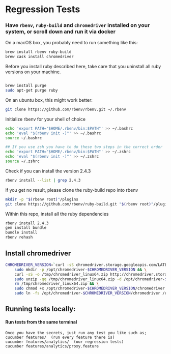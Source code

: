 # Regression Tests

### Have `rbenv`, `ruby-build` and `chromedriver` installed on your system, or scroll down and run it via docker

On a macOS box, you probably need to run something like this:

```sh
brew install rbenv ruby-build
brew cask install chromedriver
```

Before you install ruby described here, take care that you uninstall all ruby versions on your machine.
```sh

brew install purge
sudo apt-get purge ruby
```
On an ubuntu box, this might work better:

```sh
git clone https://github.com/rbenv/rbenv.git ~/.rbenv
```

Initialize rbenv for your shell of choice

```sh
echo 'export PATH="$HOME/.rbenv/bin:$PATH"' >> ~/.bashrc
echo 'eval "$(rbenv init -)"' >> ~/.bashrc
source ~/.bashrc

## If you use zsh you have to do these two steps in the correct order
echo 'export PATH="$HOME/.rbenv/bin:$PATH"' >> ~/.zshrc
echo 'eval "$(rbenv init -)"' >> ~/.zshrc
source ~/.zshrc
```

Check if you can install the version 2.4.3

```sh
rbenv install --list | grep 2.4.3
```

If you get no result, please clone the ruby-build repo into rbenv
```sh
mkdir -p "$(rbenv root)"/plugins
git clone https://github.com/rbenv/ruby-build.git "$(rbenv root)"/plugins/ruby-build 
```

Within this repo, install all the ruby dependencies

```sh
rbenv install 2.4.3
gem install bundle
bundle install
rbenv rehash
```

## Install chromedriver

```sh
CHROMEDRIVER_VERSION=`curl -sS chromedriver.storage.googleapis.com/LATEST_RELEASE` && \
    sudo mkdir -p /opt/chromedriver-$CHROMEDRIVER_VERSION && \
    curl -sS -o /tmp/chromedriver_linux64.zip http://chromedriver.storage.googleapis.com/$CHROMEDRIVER_VERSION/chromedriver_linux64.zip && \
    sudo unzip -qq /tmp/chromedriver_linux64.zip -d /opt/chromedriver-$CHROMEDRIVER_VERSION && \
    rm /tmp/chromedriver_linux64.zip && \
    sudo chmod +x /opt/chromedriver-$CHROMEDRIVER_VERSION/chromedriver && \
    sudo ln -fs /opt/chromedriver-$CHROMEDRIVER_VERSION/chromedriver /usr/local/bin/chromedriver
```
## Running tests locally:

#### Run tests from the same terminal

    Once you have the secrets, just run any test you like such as;
    cucumber features/  (run every feature there is)
    cucumber features/analytics/  (our regression tests)
    cucumber features/analytics/proxy.feature  